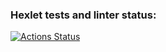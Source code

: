 ### Hexlet tests and linter status:
[![Actions Status](https://github.com/Zithen/layout-designer-project-58/workflows/hexlet-check/badge.svg)](https://github.com/Zithen/layout-designer-project-58/actions)
